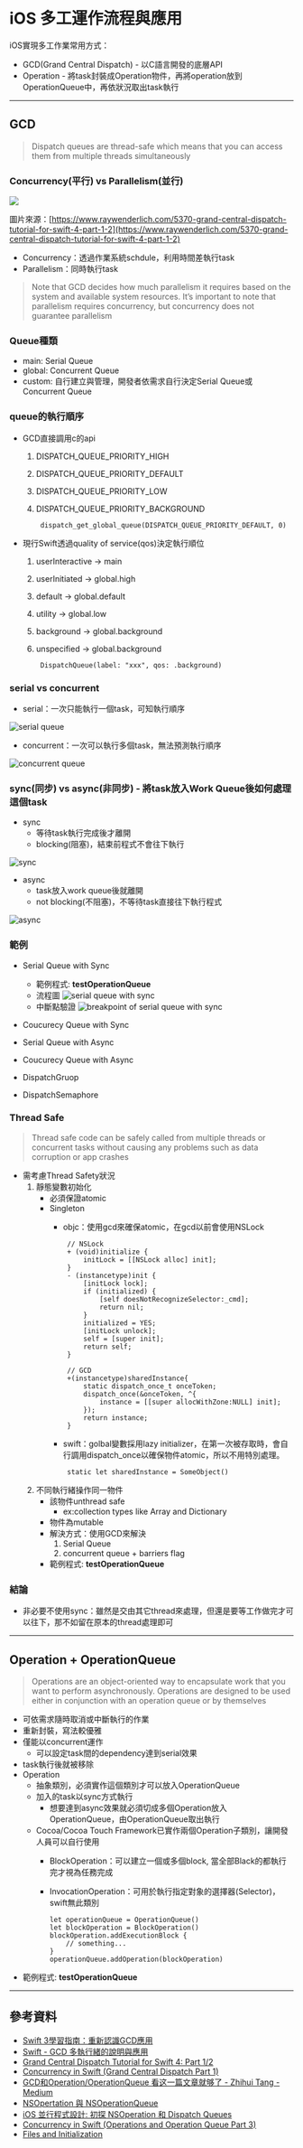 # iOS 多工運作流程與應用

iOS實現多工作業常用方式：
- GCD(Grand Central Dispatch) - 以C語言開發的底層API
- Operation - 將task封裝成Operation物件，再將operation放到OperationQueue中，再依狀況取出task執行

---

## GCD
> Dispatch queues are thread-safe which means that you can access them from multiple threads simultaneously

### Concurrency(平行) vs Parallelism(並行)

![](./images/Concurrency_vs_Parallelism.png)

圖片來源：[https://www.raywenderlich.com/5370-grand-central-dispatch-tutorial-for-swift-4-part-1-2](https://www.raywenderlich.com/5370-grand-central-dispatch-tutorial-for-swift-4-part-1-2)

- Concurrency：透過作業系統schdule，利用時間差執行task
- Parallelism：同時執行task
> Note that GCD decides how much parallelism it requires based on the system and available system resources. It’s important to note that parallelism requires concurrency, but concurrency does not guarantee parallelism

### Queue種類
- main: Serial Queue
- global: Concurrent Queue
- custom: 自行建立與管理，開發者依需求自行決定Serial Queue或Concurrent Queue 

### queue的執行順序
- GCD直接調用c的api
  1. DISPATCH_QUEUE_PRIORITY_HIGH
  2. DISPATCH_QUEUE_PRIORITY_DEFAULT
  3. DISPATCH_QUEUE_PRIORITY_LOW 
  4. DISPATCH_QUEUE_PRIORITY_BACKGROUND
      
          dispatch_get_global_queue(DISPATCH_QUEUE_PRIORITY_DEFAULT, 0)

- 現行Swift透過quality of service(qos)決定執行順位
  1. userInteractive → main
  2. userInitiated → global.high
  3. default → global.default
  4. utility → global.low
  5. background → global.background
  6. unspecified → global.background
          
          DispatchQueue(label: "xxx", qos: .background)



### serial vs concurrent
- serial：一次只能執行一個task，可知執行順序

![serial queue](./images/serialQueueWork.gif)

- concurrent：一次可以執行多個task，無法預測執行順序

![concurrent queue](./images/concurrentQueueWork.gif)

### sync(同步) vs async(非同步) - 將task放入Work Queue後如何處理這個task
- sync
  - 等待task執行完成後才離開
  - blocking(阻塞)，結束前程式不會往下執行

![sync](./images/Sync.gif)

- async
  - task放入work queue後就離開
  - not blocking(不阻塞)，不等待task直接往下執行程式

![async](./images/Async.gif)

### 範例
- Serial Queue with Sync
  - 範例程式: **testOperationQueue**
  - 流程圖
  ![serial queue with sync ](./images/SQSync.gif)
  - 中斷點驗證
  ![breakpoint of serial queue with sync ](./images/BPSQSync.gif)

- Coucurecy Queue with Sync


- Serial Queue with Async
- Coucurecy Queue with Async
- DispatchGruop
- DispatchSemaphore

### Thread Safe
> Thread safe code can be safely called from multiple threads or concurrent tasks without causing any problems such as data corruption or app crashes

- 需考慮Thread Safety狀況
  1. 靜態變數初始化 
     - 必須保證atomic
     - Singleton
       - objc：使用gcd來確保atomic，在gcd以前會使用NSLock

              // NSLock
              + (void)initialize {
                  initLock = [[NSLock alloc] init];
              }            
              - (instancetype)init {
                  [initLock lock];
                  if (initialized) {
                      [self doesNotRecognizeSelector:_cmd];
                      return nil;
                  }
                  initialized = YES;
                  [initLock unlock];
                  self = [super init];
                  return self;
              }

              // GCD
              +(instancetype)sharedInstance{    
                  static dispatch_once_t onceToken;
                  dispatch_once(&onceToken, ^{
                      instance = [[super allocWithZone:NULL] init];
                  });
                  return instance;
              }

       - swift：golbal變數採用lazy initializer，在第一次被存取時，會自行調用dispatch_once以確保物件atomic，所以不用特別處理。

              static let sharedInstance = SomeObject()

  2. 不同執行緒操作同一物件
     - 該物件unthread safe
       - ex:collection types like Array and Dictionary
     - 物件為mutable
     - 解決方式：使用GCD來解決
       1. Serial Queue
       2. concurrent queue + barriers flag
     - 範例程式: **testOperationQueue**

### 結論
- 非必要不使用sync：雖然是交由其它thread來處理，但還是要等工作做完才可以往下，那不如留在原本的thread處理即可

---
## Operation + OperationQueue
> Operations are an object-oriented way to encapsulate work that you want to perform asynchronously. Operations are designed to be used either in conjunction with an operation queue or by themselves

- 可依需求隨時取消或中斷執行的作業
- 重新封裝，寫法較優雅
- 僅能以concurrent運作
  - 可以設定task間的dependency達到serial效果
- task執行後就被移除
- Operation 
  - 抽象類別，必須實作這個類別才可以放入OperationQueue
  - 加入的task以sync方式執行
    - 想要達到async效果就必須切成多個Operation放入OperationQueue，由OperationQueue取出執行
  - Cocoa/Cocoa Touch Framework已實作兩個Operation子類別，讓開發人員可以自行使用
    - BlockOperation：可以建立一個或多個block, 當全部Black的都執行完才視為任務完成
    - InvocationOperation：可用於執行指定對象的選擇器(Selector)，swift無此類別

          let operationQueue = OperationQueue()
          let blockOperation = BlockOperation()
          blockOperation.addExecutionBlock {
              // something...
          }
          operationQueue.addOperation(blockOperation)
- 範例程式: **testOperationQueue**
---
## 參考資料
  - [Swift 3學習指南：重新認識GCD應用](https://www.appcoda.com.tw/grand-central-dispatch/)
  - [Swift - GCD 多執行緒的說明與應用](https://medium.com/@mikru168/ios-gcd多執行緒的說明與應用-c69a68d01da1)
  - [Grand Central Dispatch Tutorial for Swift 4: Part 1/2
  ](https://www.raywenderlich.com/5370-grand-central-dispatch-tutorial-for-swift-4-part-1-2)
  - [Concurrency in Swift (Grand Central Dispatch Part 1)](https://medium.com/@aliakhtar_16369/concurrency-in-swift-grand-central-dispatch-part-1-945ff05e8863)
  - [GCD和Operation/OperationQueue 看这一篇文章就够了 - Zhihui Tang - Medium](https://medium.com/@crafttang/gcd和operation-operationqueue-看这一篇文章就够了-f38d50521543)
  - [NSOpertation 與 NSOperationQueue](https://zonble.gitbooks.io/kkbox-ios-dev/threading/nsoperation_and_nsoperationqueue.html)
  - [iOS 並行程式設計: 初探 NSOperation 和 Dispatch Queues](https://www.appcoda.com.tw/ios-concurrency/)
  - [Concurrency in Swift (Operations and Operation Queue Part 3)](https://medium.com/@aliakhtar_16369/concurrency-in-swift-operations-and-operation-queue-part-3-a108fbe27d61)
  - [Files and Initialization](https://developer.apple.com/swift/blog/?id=7)